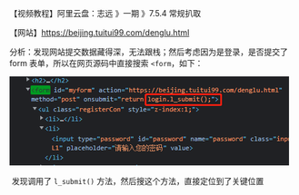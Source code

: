 【视频教程】阿里云盘：志远 》一期 》7.5.4  常规扒取

【网站】https://beijing.tuitui99.com/denglu.html

分析：发现网站提交数据藏得深，无法跟栈；然后考虑因为是登录，是否提交了 form 表单，所以在网页源码中直接搜索 `<form`，如下：

![image-20220428143524935](./pic_note4/image-20220428143524935.png)

​	发现调用了 `l_submit()` 方法，然后搜这个方法，直接定位到了关键位置

